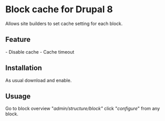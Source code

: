 # Block cache for Drupal 8

Allows site builders to set cache setting for each block.

## Feature

\- Disable cache
\- Cache timeout

## Installation

As usual download and enable.

## Usuage

Go to block overview "_admin/structure/block"_ click "_configure_" from any block.